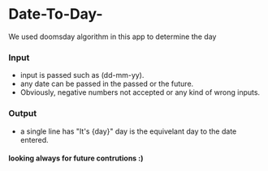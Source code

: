# Date-To-Day-
We used doomsday algorithm in this app to determine the day

### Input
- input is passed such as (dd-mm-yy).
- any date can be passed in the passed or the future.
- Obviously, negative numbers not accepted or any kind of wrong inputs.

### Output
- a single line has "It's {day}" day is the equivelant day to the date entered.

#### looking always for future contrutions :)

